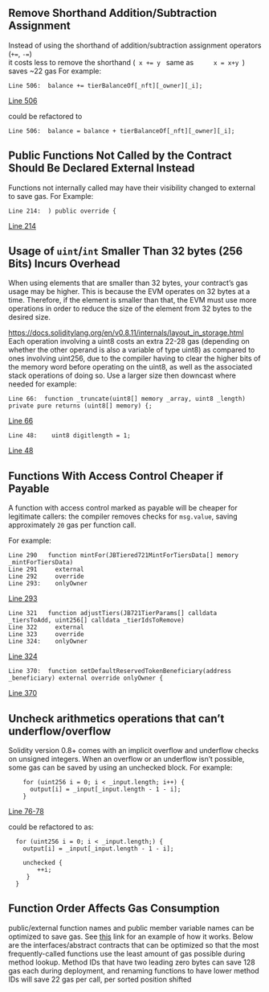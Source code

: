 ## Remove Shorthand Addition/Subtraction Assignment
Instead of using the shorthand of addition/subtraction assignment operators (```+=```, ```-=```)  
it costs less to remove the shorthand (```  x += y  ``` same as ```      x = x+y  ```)  saves ~22 gas
For example:
```
Line 506:  balance += tierBalanceOf[_nft][_owner][_i];
```
[Line 506](https://github.com/jbx-protocol/juice-nft-rewards/blob/f9893b1497098241dd3a664956d8016ff0d0efd0/contracts/JBTiered721DelegateStore.sol#L506)

could be refactored to

```
Line 506:  balance = balance + tierBalanceOf[_nft][_owner][_i];
```



## Public Functions Not Called by the Contract Should Be Declared External Instead
Functions not internally called may have their visibility changed to external to save gas.
For Example:



```
Line 214:  ) public override {
```
[Line 214](https://github.com/jbx-protocol/juice-nft-rewards/blob/f9893b1497098241dd3a664956d8016ff0d0efd0/contracts/JBTiered721Delegate.sol#L214)

## Usage of ```uint```/```int``` Smaller Than 32 bytes (256 Bits) Incurs Overhead
When using elements that are smaller than 32 bytes, your contract’s gas usage may be higher. This is because the EVM operates on 32 bytes at a time. Therefore, if the element is smaller than that, the EVM must use more operations in order to reduce the size of the element from 32 bytes to the desired size.

https://docs.soliditylang.org/en/v0.8.11/internals/layout_in_storage.html Each operation involving a uint8 costs an extra 22-28 gas (depending on whether the other operand is also a variable of type uint8) as compared to ones involving uint256, due to the compiler having to clear the higher bits of the memory word before operating on the uint8, as well as the associated stack operations of doing so. Use a larger size then downcast where needed for example:

```
Line 66:  function _truncate(uint8[] memory _array, uint8 _length) private pure returns (uint8[] memory) {;
```

[Line 66](https://github.com/jbx-protocol/juice-nft-rewards/blob/f9893b1497098241dd3a664956d8016ff0d0efd0/contracts/libraries/JBIpfsDecoder.sol#L66)

```
Line 48:    uint8 digitlength = 1;
```

[Line 48](https://github.com/jbx-protocol/juice-nft-rewards/blob/f9893b1497098241dd3a664956d8016ff0d0efd0/contracts/libraries/JBIpfsDecoder.sol#L48)



## Functions With Access Control Cheaper if Payable
A function with access control marked as payable will be cheaper for legitimate callers: the compiler removes checks for ```msg.value```, saving approximately ```20``` gas per function call.

For example:

```
Line 290   function mintFor(JBTiered721MintForTiersData[] memory _mintForTiersData)
Line 291     external
Line 292     override
Line 293:    onlyOwner
```
[Line 293](https://github.com/jbx-protocol/juice-nft-rewards/blob/f9893b1497098241dd3a664956d8016ff0d0efd0/contracts/JBTiered721Delegate.sol#L293)


```
Line 321   function adjustTiers(JB721TierParams[] calldata _tiersToAdd, uint256[] calldata _tierIdsToRemove)
Line 322     external
Line 323     override
Line 324:    onlyOwner
```
[Line 324](https://github.com/jbx-protocol/juice-nft-rewards/blob/f9893b1497098241dd3a664956d8016ff0d0efd0/contracts/JBTiered721Delegate.sol#L324)



```
Line 370:  function setDefaultReservedTokenBeneficiary(address _beneficiary) external override onlyOwner {
```
[Line 370](https://github.com/jbx-protocol/juice-nft-rewards/blob/f9893b1497098241dd3a664956d8016ff0d0efd0/contracts/JBTiered721Delegate.sol#L370)

## Uncheck arithmetics operations that can’t underflow/overflow
Solidity version 0.8+ comes with an implicit overflow and underflow checks on unsigned integers. When an overflow or an underflow isn’t possible, some gas can be saved by using an unchecked block.
For example:

```
    for (uint256 i = 0; i < _input.length; i++) {
      output[i] = _input[_input.length - 1 - i];
    }
```
[Line 76-78](https://github.com/jbx-protocol/juice-nft-rewards/blob/f9893b1497098241dd3a664956d8016ff0d0efd0/contracts/libraries/JBIpfsDecoder.sol#L76-L78)

could be refactored to as:

```
  for (uint256 i = 0; i < _input.length;) {
    output[i] = _input[_input.length - 1 - i];

    unchecked {
        ++i;
     }
  }
```





## Function Order Affects Gas Consumption
public/external function names and public member variable names can be optimized to save gas. See [this](https://medium.com/joyso/solidity-how-does-function-name-affect-gas-consumption-in-smart-contract-47d270d8ac92) link for an example of how it works. Below are the interfaces/abstract contracts that can be optimized so that the most frequently-called functions use the least amount of gas possible during method lookup. Method IDs that have two leading zero bytes can save 128 gas each during deployment, and renaming functions to have lower method IDs will save 22 gas per call, per sorted position shifted